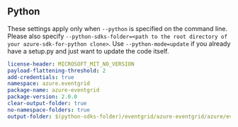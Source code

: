 ## Python

These settings apply only when `--python` is specified on the command line.
Please also specify `--python-sdks-folder=<path to the root directory of your azure-sdk-for-python clone>`.
Use `--python-mode=update` if you already have a setup.py and just want to update the code itself.

``` yaml
license-header: MICROSOFT_MIT_NO_VERSION
payload-flattening-threshold: 2
add-credentials: true
namespace: azure.eventgrid
package-name: azure-eventgrid
package-version: 2.0.0
clear-output-folder: true
no-namespace-folders: true
output-folder: $(python-sdks-folder)/eventgrid/azure-eventgrid/azure/eventgrid/_generated
```
